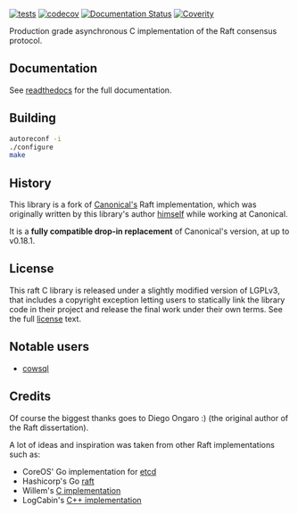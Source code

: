 [![tests](https://github.com/cowsql/raft/actions/workflows/tests.yml/badge.svg)](https://github.com/cowsql/raft/actions/workflows/tests.yml) [![codecov](https://codecov.io/gh/cowsql/raft/branch/main/graph/badge.svg)](https://codecov.io/gh/cowsql/raft) [![Documentation Status](https://readthedocs.org/projects/raft/badge/?version=latest)](https://raft.readthedocs.io/en/latest/?badge=latest) [![Coverity](https://scan.coverity.com/projects/28929/badge.svg)](https://scan.coverity.com/projects/cowsql-raft)

Production grade asynchronous C implementation of the Raft consensus protocol.

Documentation
-------------

See [readthedocs](https://raft.readthedocs.io/) for the full documentation.

Building
---------

```bash
autoreconf -i
./configure
make
```

History
-------

This library is a fork of [Canonical's](https://github.com/canonical/raft) Raft
implementation, which was originally written by this library's author
[himself](https://github.com/canonical/raft/commits?author=freeekanayaka) while
working at Canonical.

It is a **fully compatible drop-in replacement** of Canonical's version, at up
to v0.18.1.

License
-------

This raft C library is released under a slightly modified version of LGPLv3,
that includes a copyright exception letting users to statically link the library
code in their project and release the final work under their own terms. See the
full [license](./LICENSE) text.

Notable users
-------------

- [cowsql](https://github.com/cowsql/cowsql)

Credits
-------

Of course the biggest thanks goes to Diego Ongaro :) (the original author of the
Raft dissertation).

A lot of ideas and inspiration was taken from other Raft implementations such
as:

- CoreOS' Go implementation for [etcd](https://github.com/etcd-io/etcd/tree/master/raft)
- Hashicorp's Go [raft](https://github.com/hashicorp/raft)
- Willem's [C implementation](https://github.com/willemt/raft)
- LogCabin's [C++ implementation](https://github.com/logcabin/logcabin)
